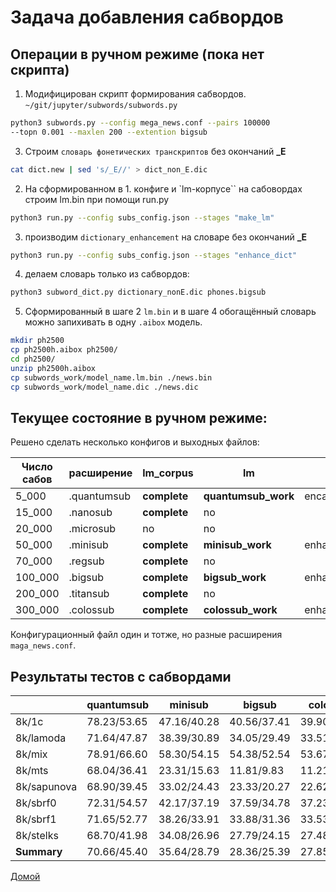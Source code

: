 # Задача добавления сабвордов

## Операции в ручном режиме (пока нет скрипта)

1. Модифицирован скрипт формирования сабвордов.
`~/git/jupyter/subwords/subwords.py`
```bash
python3 subwords.py --config mega_news.conf --pairs 100000
--topn 0.001 --maxlen 200 --extention bigsub
```

3. Строим `словарь фонетических транскриптов` без окончаний **_E**
```bash
cat dict.new | sed 's/_E//' > dict_non_E.dic
```

2. На сформированном в 1. конфиге и `lm-корпусе`` на сабовордах строим lm.bin
при помощи run.py
```bash
python3 run.py --config subs_config.json --stages "make_lm"
```

3. производим `dictionary_enhancement` на словаре без окончаний **_E**
```bash
python3 run.py --config subs_config.json --stages "enhance_dict"
```

4. делаем словарь только из сабвордов:
```bash
python3 subword_dict.py dictionary_nonE.dic phones.bigsub
```

5. Сформированный в шаге 2 `lm.bin` и в шаге 4 обогащённый словарь можно запихивать в
одну `.aibox` модель.
```bash
mkdir ph2500
cp ph2500h.aibox ph2500/
cd ph2500/
unzip ph2500h.aibox
cp subwords_work/model_name.lm.bin ./news.bin
cp subwords_work/model_name.dic ./news.dic
```


## Текущее состояние в ручном режиме:

Решено сделать несколько конфигов и выходных файлов:


| Число сабов | расширение | lm_corpus | lm | dict |  
|---|---|---|---|---|  
| 5_000 | .quantumsub | **complete** | **quantumsub_work** | encanced_quantumsub.dic
| 15_000 | .nanosub |  **complete** | no |
| 20_000 | .microsub | no | no |
| 50_000 | .minisub | **complete** | **minisub_work** | enhanced_minisub.dic
| 70_000 | .regsub | **complete** | no |
| 100_000 | .bigsub | **complete** | **bigsub_work** | enhanced_bigsub.dic
| 200_000 | .titansub | **complete** | no |
| 300_000 | .colossub | **complete** | **colossub_work** | enhanced_colossub.dic

Конфигурационный файл один и тотже, но разные расширения `maga_news.conf`.

## Результаты тестов с сабвордами

|  | quantumsub | minisub | bigsub | colossub | ph2500h |
|---|---|---|---|---|---|
| 8k/1c | 78.23/53.65 | 47.16/40.28 | 40.56/37.41 | 39.90/36.72 | 37.71/33.81
| 8k/lamoda | 71.64/47.87 | 38.39/30.89 | 34.05/29.49 | 33.51/28.93 | 27.40/21.05
| 8k/mix | 78.91/66.60 | 58.30/54.15 | 54.38/52.54 | 53.67/51.79 | 45.84/43.34
| 8k/mts |68.04/36.41 | 23.31/15.63 | 11.81/9.83 | 11.21/9.33 | 9.41/7.46
| 8k/sapunova | 68.90/39.45 | 33.02/24.43 | 23.33/20.27 | 22.62/19.59| 20.54/16.92
| 8k/sbrf0 | 72.31/54.57 | 42.17/37.19 | 37.59/34.78 | 37.23/34.48 | 35.45/32.16
| 8k/sbrf1 | 71.65/52.77 | 38.26/33.91 | 33.88/31.36 | 33.53/30.95 | 31.65/28.52
| 8k/stelks | 68.70/41.98 | 34.08/26.96 | 27.79/24.15 | 27.48/23.87| 26.07/21.99
| **Summary** | 70.66/45.40| 35.64/28.79 | 28.36/25.39 | 27.85/24.91 | 25.59/22.09

[Домой](../index.html)

